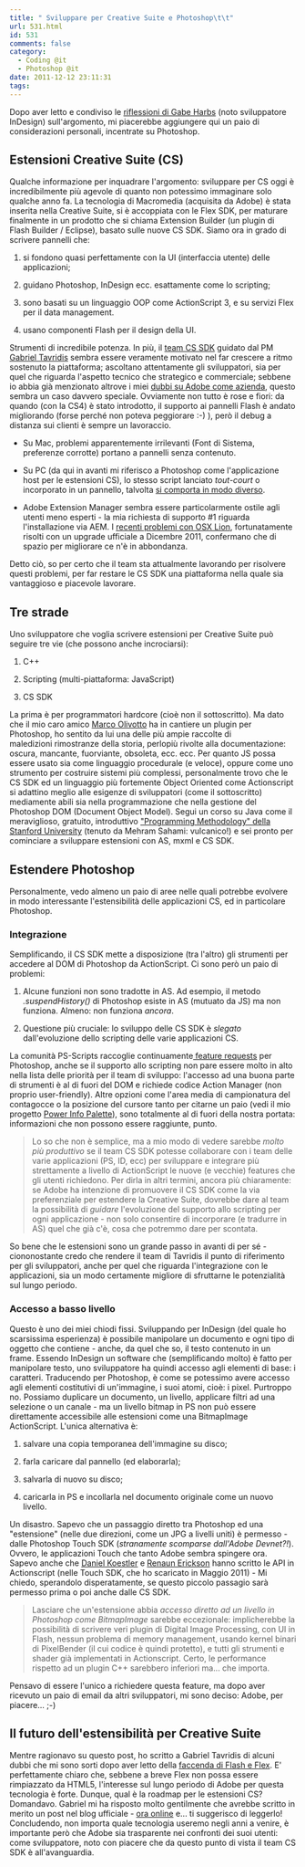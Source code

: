 ```yaml
---
title: " Sviluppare per Creative Suite e Photoshop\t\t"
url: 531.html
id: 531
comments: false
category:
  - Coding @it
  - Photoshop @it
date: 2011-12-12 23:11:31
tags:
---
```


Dopo aver letto e condiviso le [riflessioni di Gabe Harbs](http://in-tools.com/article/thoughts-on-extending-the-creative-suite/ "Thoughts on Extending the Creative Suite") (noto sviluppatore InDesign) sull'argomento, mi piacerebbe aggiungere qui un paio di considerazioni personali, incentrate su Photoshop.

Estensioni Creative Suite (CS)
------------------------------

Qualche informazione per inquadrare l'argomento: sviluppare per CS oggi è incredibilmente più agevole di quanto non potessimo immaginare solo qualche anno fa. La tecnologia di Macromedia (acquisita da Adobe) è stata inserita nella Creative Suite, si è accoppiata con le Flex SDK, per maturare finalmente in un prodotto che si chiama Extension Builder (un plugin di Flash Builder / Eclipse), basato sulle nuove CS SDK. Siamo ora in grado di scrivere pannelli che:

1.  si fondono quasi perfettamente con la UI (interfaccia utente) delle applicazioni;
    
2.  guidano Photoshop, InDesign ecc. esattamente come lo scripting;
    
3.  sono basati su un linguaggio OOP come ActionScript 3, e su servizi Flex per il data management.
    
4.  usano componenti Flash per il design della UI.
    

Strumenti di incredibile potenza. In più, il [team CS SDK](http://blogs.adobe.com/cssdk/ "Adobe CS SDK official blog") guidato dal PM [Gabriel Tavridis](http://twitter.com/#!/gtavridis "Gabriel Tavridis on Twitter") sembra essere veramente motivato nel far crescere a ritmo sostenuto la piattaforma; ascoltano attentamente gli sviluppatori, sia per quel che riguarda l'aspetto tecnico che strategico e commerciale; sebbene io abbia già menzionato altrove i miei [dubbi su Adobe come azienda](http://localhost:8888/2011/11/adobe-al-bivio-quali-cambiamenti-ci-aspettano/?lang=it "Adobe al bivio"), questo sembra un caso davvero speciale. Ovviamente non tutto è rose e fiori: da quando (con la CS4) è stato introdotto, il supporto ai pannelli Flash è andato migliorando (forse perché non poteva peggiorare :-) ), però il debug a distanza sui clienti è sempre un lavoraccio.

*   Su Mac, problemi apparentemente irrilevanti (Font di Sistema, preferenze corrotte) portano a pannelli senza contenuto.
    
*   Su PC (da qui in avanti mi riferisco a Photoshop come l'applicazione host per le estensioni CS), lo stesso script lanciato _tout-court_ o incorporato in un pannello, talvolta [si comporta in modo diverso](http://www.ps-scripts.com/bb/viewtopic.php?f=9&t=4489&sid=a77983ed5a8f6f8aebe91ed7790229c4 "PS-Scripts forum").
    
*   Adobe Extension Manager sembra essere particolarmente ostile agli utenti meno esperti - la mia richiesta di supporto #1 riguarda l'installazione via AEM. I [recenti problemi con OSX Lion](http://localhost:8888/2011/11/problemi-con-adobe-extension-manager-ed-osx-lion/?lang=it "Problemi con Adobe Extension Manager ed OSX Lion"), fortunatamente risolti con un upgrade ufficiale a Dicembre 2011, confermano che di spazio per migliorare ce n'è in abbondanza.
    

Detto ciò, so per certo che il team sta attualmente lavorando per risolvere questi problemi, per far restare le CS SDK una piattaforma nella quale sia vantaggioso e piacevole lavorare.

Tre strade
----------

Uno sviluppatore che voglia scrivere estensioni per Creative Suite può seguire tre vie (che possono anche incrociarsi):

1.  C++
    
2.  Scripting (multi-piattaforma: JavaScript)
    
3.  CS SDK
    

La prima è per programmatori hardcore (cioè non il sottoscritto). Ma dato che il mio caro amico [Marco Olivotto](http://www.marcoolivotto.com "Marco Olivotto") ha in cantiere un plugin per Photoshop, ho sentito da lui una delle più ampie raccolte di maledizioni rimostranze della storia, perlopiù rivolte alla documentazione: oscura, mancante, fuorviante, obsoleta, ecc. ecc. Per quanto JS possa essere usato sia come linguaggio procedurale (e veloce), oppure come uno strumento per costruire sistemi più complessi, personalmente trovo che le CS SDK ed un linguaggio più fortemente Object Oriented come Actionscript si adattino meglio alle esigenze di sviluppatori (come il sottoscritto) mediamente abili sia nella programmazione che nella gestione del Photoshop DOM (Document Object Model). Segui un corso su Java come il meraviglioso, gratuito, introduttivo ["Programming Methodology" della Stanford University](http://see.stanford.edu/see/courseinfo.aspx?coll=824a47e1-135f-4508-a5aa-866adcae1111 "Stanford University - Programming methodology") (tenuto da Mehram Sahami: vulcanico!) e sei pronto per cominciare a sviluppare estensioni con AS, mxml e CS SDK.

Estendere Photoshop
-------------------

Personalmente, vedo almeno un paio di aree nelle quali potrebbe evolvere in modo interessante l'estensibilità delle applicazioni CS, ed in particolare Photoshop.

### Integrazione

Semplificando, il CS SDK mette a disposizione (tra l'altro) gli strumenti per accedere al DOM di Photoshop da ActionScript. Ci sono però un paio di problemi:

1.  Alcune funzioni non sono tradotte in AS. Ad esempio, il metodo _.suspendHistory()_ di Photoshop esiste in AS (mutuato da JS) ma non funziona. Almeno: non funziona _ancora_.
    
2.  Questione più cruciale: lo sviluppo delle CS SDK è _slegato_ dall'evoluzione dello scripting delle varie applicazioni CS.
    

La comunità PS-Scripts raccoglie continuamente[ feature requests](http://www.ps-scripts.com/bb/viewtopic.php?f=36&t=3518&sid=986a4d430efdc3de891785c10bbd01a5 "PS-Scripts features wishlist") per Photoshop, anche se il supporto allo scripting non pare essere molto in alto nella lista delle priorità per il team di sviluppo: l'accesso ad una buona parte di strumenti è al di fuori del DOM e richiede codice Action Manager (non proprio user-friendly). Altre opzioni come l'area media di campionatura del contagocce o la posizione del cursore tanto per citarne un paio (vedi il mio progetto [Power Info Palette](http://blog.rbg.bigano.com/2011/05/22/work-in-progress-power-info-palette/ "Power Info Palette")), sono totalmente al di fuori della nostra portata: informazioni che non possono essere raggiunte, punto.

> Lo so che non è semplice, ma a mio modo di vedere sarebbe _molto più produttivo_ se il team CS SDK potesse collaborare con i team delle varie applicazioni (PS, ID, ecc) per sviluppare e integrare più strettamente a livello di ActionScript le nuove (e vecchie) features che gli utenti richiedono. Per dirla in altri termini, ancora più chiaramente: se Adobe ha intenzione di promuovere il CS SDK come la via preferenziale per estendere la Creative Suite, dovrebbe dare al team la possibilità di _guidare_ l'evoluzione del supporto allo scripting per ogni applicazione - non solo consentire di incorporare (e tradurre in AS) quel che già c'è, cosa che potremmo dare per scontata.

So bene che le estensioni sono un grande passo in avanti di per sé - ciononostante credo che rendere il team di Tavridis il punto di riferimento per gli sviluppatori, anche per quel che riguarda l'integrazione con le applicazioni, sia un modo certamente migliore di sfruttarne le potenzialità sul lungo periodo.

### Accesso a basso livello

Questo è uno dei miei chiodi fissi. Sviluppando per InDesign (del quale ho scarsissima esperienza) è possibile manipolare un documento e ogni tipo di oggetto che contiene - anche, da quel che so, il testo contenuto in un frame. Essendo InDesign un software che (semplificando molto) è fatto per manipolare testo, uno sviluppatore ha quindi accesso agli elementi di base: i caratteri. Traducendo per Photoshop, è come se potessimo avere accesso agli elementi costitutivi di un'immagine, i suoi atomi, cioè: i pixel. Purtroppo no. Possiamo duplicare un documento, un livello, applicare filtri ad una selezione o un canale - ma un livello bitmap in PS non può essere direttamente accessibile alle estensioni come una BitmapImage ActionScript. L'unica alternativa è:

1.  salvare una copia temporanea dell'immagine su disco;
    
2.  farla caricare dal pannello (ed elaborarla);
    
3.  salvarla di nuovo su disco;
    
4.  caricarla in PS e incollarla nel documento originale come un nuovo livello.
    

Un disastro. Sapevo che un passaggio diretto tra Photoshop ed una "estensione" (nelle due direzioni, come un JPG a livelli uniti) è permesso - dalle Photoshop Touch SDK (_stranamente scomparse dall'Adobe Devnet?!_). Ovvero, le applicazioni Touch che tanto Adobe sembra spingere ora. Sapevo anche che [Daniel Koestler](http://blogs.adobe.com/koestler/2011/05/using-the-photoshop-touch-sdk-creating-a-project.html "Daniel Koestler Adobe blog") e [Renaun Erickson](http://renaun.com/blog/2011/04/photoshop-touch-sdk-contains-an-actionscript-3-library-too/ "Renaun Erickson blog") hanno scritto le API in Actionscript (nelle Touch SDK, che ho scaricato in Maggio 2011) - Mi chiedo, sperandolo disperatamente, se questo piccolo passagio sarà permesso prima o poi anche dalle CS SDK.

> Lasciare che un'estensione abbia _accesso diretto ad un livello in Photoshop come BitmapImage_ sarebbe eccezionale: implicherebbe la possibilità di scrivere veri plugin di Digital Image Processing, con UI in Flash, nessun problema di memory management, usando kernel binari di PixelBender (il cui codice è quindi protetto), e tutti gli strumenti e shader già implementati in Actionscript. Certo, le performance rispetto ad un plugin C++ sarebbero inferiori ma... che importa.

Pensavo di essere l'unico a richiedere questa feature, ma dopo aver ricevuto un paio di email da altri sviluppatori, mi sono deciso: Adobe, per piacere... ;-)

Il futuro dell'estensibilità per Creative Suite
-----------------------------------------------

Mentre ragionavo su questo post, ho scritto a Gabriel Tavridis di alcuni dubbi che mi sono sorti dopo aver letto della [faccenda di Flash e Flex](http://blogs.adobe.com/flex/2011/11/your-questions-about-flex.html "Adobe Flex blog"). E' perfettamente chiaro che, sebbene a breve Flex non possa essere rimpiazzato da HTML5, l'interesse sul lungo periodo di Adobe per questa tecnologia è forte. Dunque, qual è la roadmap per le estensioni CS? Domandavo. Gabriel mi ha risposto molto gentilmente che avrebbe scritto in merito un post nel blog ufficiale - [ora online](http://blogs.adobe.com/cssdk/2011/12/cs_extensibility_and_flex_next.html "CS SDK future") e... ti suggerisco di leggerlo! Concludendo, non importa quale tecnologia useremo negli anni a venire, è importante però che Adobe sia trasparente nei confronti dei suoi utenti: come sviluppatore, noto con piacere che da questo punto di vista il team CS SDK è all'avanguardia.